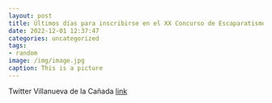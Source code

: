```yaml
---
layout: post
title: Últimos días para inscribirse en el XX Concurso de Escaparatismo Navideño. Si tienes un comercio en VillanuevaDeLaCañada, aníma...
date: 2022-12-01 12:37:47
categories: uncategorized
tags:
- random
image: /img/image.jpg
caption: This is a picture
---
```

Twitter Villanueva de la Cañada [link](https://twitter.com/AytoVDLCanada/status/1598258981251604481)
